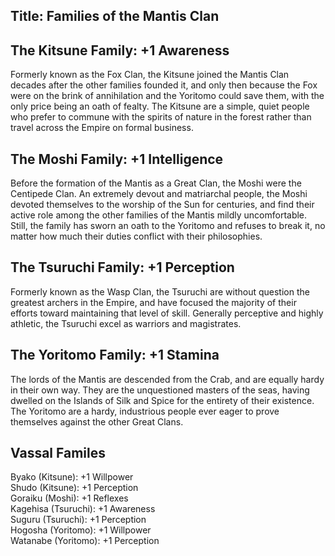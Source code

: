 Title: Families of the Mantis Clan
---
## The Kitsune Family: +1 Awareness

Formerly known as the Fox Clan, the Kitsune joined the Mantis Clan decades after the other families founded it, and only then because the Fox were on the brink of annihilation and the Yoritomo could save them, with the only price being an oath of fealty. The Kitsune are a simple, quiet people who prefer to commune with the spirits of nature in the forest rather than travel across the Empire on formal business.

## The Moshi Family: +1 Intelligence

Before the formation of the Mantis as a Great Clan, the Moshi were the Centipede Clan. An extremely devout and matriarchal people, the Moshi devoted themselves to the worship of the Sun for centuries, and find their active role among the other families of the Mantis mildly uncomfortable. Still, the family has sworn an oath to the Yoritomo and refuses to break it, no matter how much their duties conflict with their philosophies.

## The Tsuruchi Family: +1 Perception

Formerly known as the Wasp Clan, the Tsuruchi are without question the greatest archers in the Empire, and have focused the majority of their efforts toward maintaining that level of skill. Generally perceptive and highly athletic, the Tsuruchi excel as warriors and magistrates.

## The Yoritomo Family: +1 Stamina

The lords of the Mantis are descended from the Crab, and are equally hardy in their own way. They are the unquestioned masters of the seas, having dwelled on the Islands of Silk and Spice for the entirety of their existence. The Yoritomo are a hardy, industrious people ever eager to prove themselves against the other Great Clans.

## Vassal Familes

Byako (Kitsune): +1 Willpower<br/>
Shudo (Kitsune): +1 Perception<br/>
Goraiku (Moshi): +1 Reflexes<br/>
Kagehisa (Tsuruchi): +1 Awareness<br/>
Suguru (Tsuruchi): +1 Perception<br/>
Hogosha (Yoritomo): +1 Willpower<br/>
Watanabe (Yoritomo): +1 Perception

